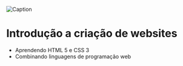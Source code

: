 ![Caption](https://i.pinimg.com/originals/fc/a4/ee/fca4eef2c12056b9505784fe14620053.png)

# Introdução a criação de websites

- Aprendendo HTML 5 e CSS 3
- Combinando linguagens de programação web
